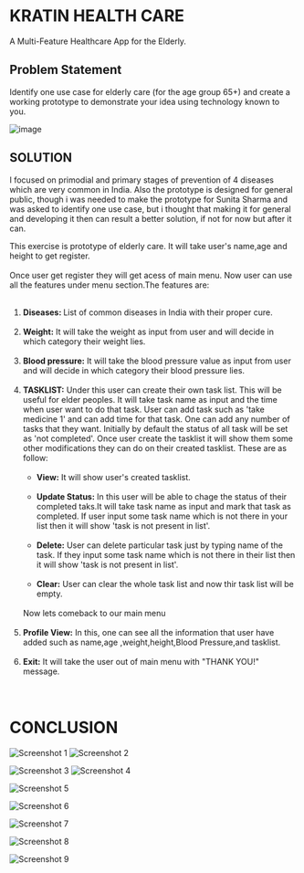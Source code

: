# KRATIN HEALTH CARE

A Multi-Feature Healthcare App for the Elderly.

## Problem Statement

<p>Identify one use case for elderly care (for the age group 65+) and create a working prototype to demonstrate your idea using technology known to you.</p>

![image](https://github.com/tiwariji-mukund/KratinHealthCare/assets/92503293/b85bbd45-c5dd-4657-a1c7-e03e915d3793)


## SOLUTION

<p>I focused on primodial and primary stages of prevention of 4 diseases which are very common in India. Also the prototype is designed for general public, though i was needed to make the prototype for Sunita Sharma and was asked to identify one use case, but i thought that making it for general and developing it then can result a better solution, if not for now but after it can.</p>

This exercise is prototype of elderly care. It will take user's name,age and height to get register.<br><br>
Once user get register they will get acess of main menu. Now user can use all the features under menu section.The features are: <br><br>

<ol type="1">
	<li><b>Diseases: </b>List of common diseases in India with their proper cure.</li><br>
	<li><b>Weight:</b> It will take the weight as input from user and will decide in which category their weight lies.</li><br>
	<li><b>Blood pressure:</b> It will take the blood pressure value as input from user and will decide in which category their blood pressure lies.</li><br>
	<li><b>TASKLIST:</b> Under this user can create their own task list. This will be useful for elder peoples. It will take task name as input and the time when 
	user want to do that task. User can add task such as 'take medicine 1' and can add time for that task. One can add any number of tasks that they want.
	Initially by default the status of all task will be set as 'not completed'. Once user create the tasklist it will show them some other modifications 
	they can do on their created tasklist. These are as follow:<br><br>
		<ul>
			<li><b>View:</b> It will show user's created tasklist.</li><br>
			<li><b>Update Status:</b> In this user will be able to chage the status of their completed taks.It will take task name as input and mark that task as completed.
			If user input some task name which is not there in your list then it will show 'task is not present in list'.</li><br>
			<li><b>Delete:</b> User can delete particular task just by typing name of the task. If they input some task name which is not there in their list then it will show 
			'task is not present in list'.</li><br>
			<li><b>Clear:</b> User can clear the whole task list and now thir task list will be empty.</li>
		</ul>
	</li><br>
	Now lets comeback to our main menu<br><br>
	<li><b>Profile View:</b> In this, one can see all the information that user have added such as name,age ,weight,height,Blood Pressure,and tasklist.</li><br>
	<li><b>Exit:</b> It will take the user out of main menu with "THANK YOU!" message.</li><br><br>
</ol>

# CONCLUSION

![Screenshot 1](https://user-images.githubusercontent.com/92503293/229596888-5494b38a-1840-4fb1-9b2e-af9c08c66678.png)
![Screenshot 2](https://user-images.githubusercontent.com/92503293/229596892-68e1dea7-8fcf-4024-beec-0f18e66720b5.png)

![Screenshot 3](https://user-images.githubusercontent.com/92503293/229596912-20868afc-1ae9-4aea-9120-2ca7b4310c23.png)
![Screenshot 4](https://user-images.githubusercontent.com/92503293/229596966-03d48eab-7c69-449d-95ff-31e97a330643.png)

![Screenshot 5](https://user-images.githubusercontent.com/92503293/229596981-82e7c276-6ee9-4323-a7fc-d59648b57faf.png)

![Screenshot 6](https://user-images.githubusercontent.com/92503293/229597001-b589327f-96f4-4762-846e-7a94b3bc37e5.png)

![Screenshot 7](https://user-images.githubusercontent.com/92503293/229597021-03373e87-8cde-4eb5-bf9a-d37dc73ca846.png)

![Screenshot 8](https://user-images.githubusercontent.com/92503293/229597040-6f8dd130-aa04-486a-907d-74eb2c6118ae.png)

![Screenshot 9](https://user-images.githubusercontent.com/92503293/229597047-cb70f304-cf03-4dd6-b78a-dad6a653cc07.png)
